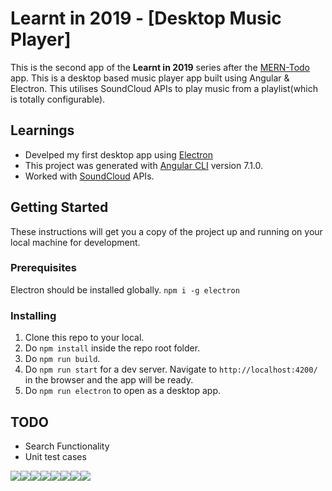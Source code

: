 # Learnt in 2019 - [Desktop Music Player]

This is the second app of the **Learnt in 2019** series after the [MERN-Todo](https://github.com/JonesXavi/MERN-ToDo) app.
This is a desktop based music player app built using Angular & Electron. This utilises SoundCloud APIs to play music from a playlist(which is totally configurable).


## Learnings

* Develped my first desktop app using [Electron](https://electronjs.org/)
* This project was generated with [Angular CLI](https://github.com/angular/angular-cli) version 7.1.0.
* Worked with [SoundCloud](https://developers.soundcloud.com/docs/api/guide) APIs.

## Getting Started

These instructions will get you a copy of the project up and running on your local machine for development.

### Prerequisites

Electron should be installed globally. ```npm i -g electron```

### Installing

1. Clone this repo to your local.
2. Do ```npm install``` inside the repo root folder.
3. Do ```npm run build```.
4. Do ```npm run start``` for a dev server. Navigate to ```http://localhost:4200/``` in the browser and the app will be ready.
5. Do ```npm run electron``` to open as a desktop app.

## TODO

* Search Functionality
* Unit test cases

[![](https://sourcerer.io/fame/JonesXavi/JonesXavi/desktop-music-player/images/0)](https://sourcerer.io/fame/JonesXavi/JonesXavi/desktop-music-player/links/0)[![](https://sourcerer.io/fame/JonesXavi/JonesXavi/desktop-music-player/images/1)](https://sourcerer.io/fame/JonesXavi/JonesXavi/desktop-music-player/links/1)[![](https://sourcerer.io/fame/JonesXavi/JonesXavi/desktop-music-player/images/2)](https://sourcerer.io/fame/JonesXavi/JonesXavi/desktop-music-player/links/2)[![](https://sourcerer.io/fame/JonesXavi/JonesXavi/desktop-music-player/images/3)](https://sourcerer.io/fame/JonesXavi/JonesXavi/desktop-music-player/links/3)[![](https://sourcerer.io/fame/JonesXavi/JonesXavi/desktop-music-player/images/4)](https://sourcerer.io/fame/JonesXavi/JonesXavi/desktop-music-player/links/4)[![](https://sourcerer.io/fame/JonesXavi/JonesXavi/desktop-music-player/images/5)](https://sourcerer.io/fame/JonesXavi/JonesXavi/desktop-music-player/links/5)[![](https://sourcerer.io/fame/JonesXavi/JonesXavi/desktop-music-player/images/6)](https://sourcerer.io/fame/JonesXavi/JonesXavi/desktop-music-player/links/6)[![](https://sourcerer.io/fame/JonesXavi/JonesXavi/desktop-music-player/images/7)](https://sourcerer.io/fame/JonesXavi/JonesXavi/desktop-music-player/links/7)
